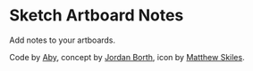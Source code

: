 # Sketch Artboard Notes
Add notes to your artboards.

Code by [Aby](https://twitter.com/abynim), concept by [Jordan Borth](https://twitter.com/jordanborth), icon by [Matthew Skiles](https://twitter.com/matthewskiles).

